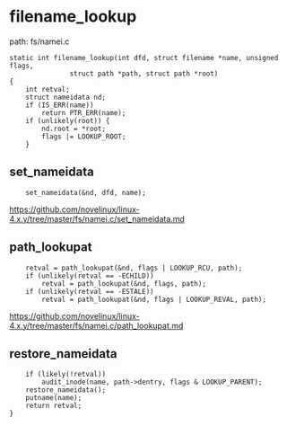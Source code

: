 filename_lookup
========================================

path: fs/namei.c
```
static int filename_lookup(int dfd, struct filename *name, unsigned flags,
               struct path *path, struct path *root)
{
    int retval;
    struct nameidata nd;
    if (IS_ERR(name))
        return PTR_ERR(name);
    if (unlikely(root)) {
        nd.root = *root;
        flags |= LOOKUP_ROOT;
    }
```

set_nameidata
----------------------------------------

```
    set_nameidata(&nd, dfd, name);
```

https://github.com/novelinux/linux-4.x.y/tree/master/fs/namei.c/set_nameidata.md

path_lookupat
----------------------------------------

```
    retval = path_lookupat(&nd, flags | LOOKUP_RCU, path);
    if (unlikely(retval == -ECHILD))
        retval = path_lookupat(&nd, flags, path);
    if (unlikely(retval == -ESTALE))
        retval = path_lookupat(&nd, flags | LOOKUP_REVAL, path);
```

https://github.com/novelinux/linux-4.x.y/tree/master/fs/namei.c/path_lookupat.md

restore_nameidata
----------------------------------------

```
    if (likely(!retval))
        audit_inode(name, path->dentry, flags & LOOKUP_PARENT);
    restore_nameidata();
    putname(name);
    return retval;
}
```